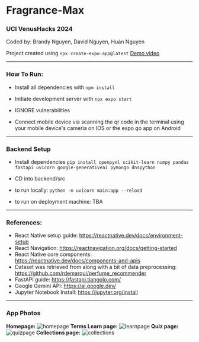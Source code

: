 # Fragrance-Max
### UCI VenusHacks 2024 
Coded by: Brandy Nguyen, David Nguyen, Huan Nguyen

Project created using `npx create-expo-app@latest`
[Demo video](https://youtu.be/kjbxZJkhO7M)

---
### How To Run:

- Install all dependencies with `npm install`

- Initiate development server with `npx expo start`

- IGNORE vulnerabilities

- Connect mobile device via scanning the qr code in the terminal using your mobile device's cameria on IOS or the expo go app on Android

---
### Backend Setup

- Install dependencies `pip install openpyxl scikit-learn numpy pandas fastapi uvicorn google-generativeai pymongo dnspython`


- CD into backend/src

- to run locally: `python -m uvicorn main:app --reload`

- to run on deployment machine: TBA

---
### References:
- React Native setup guide: https://reactnative.dev/docs/environment-setup
- React Navigation: https://reactnavigation.org/docs/getting-started
- React Native core components: https://reactnative.dev/docs/components-and-apis
- Dataset was retrieved from along with a bit of data preprocessing: https://github.com/rdemarqui/perfume_recommender
- FastAPI guide: https://fastapi.tiangolo.com/
- Google Gemini API: https://ai.google.dev/
- Jupyter Notebook Install: https://jupyter.org/install
  
---
### App Photos
**Homepage:**
![homepage](./Fragrance-Max/assets/images/homepage.png)
**Terms Learn page:**
![learnpage](./Fragrance-Max/assets/images/Learn.png)
**Quiz page:**
![quizpage](./Fragrance-Max/assets/images/quiz.png)
**Collections page:**
![collections](./Fragrance-Max/assets/images/Collection.png)
